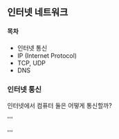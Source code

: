 ## 인터넷 네트워크

#### 목차

- 인터넷 통신
- IP (Internet Protocol)
- TCP, UDP
- DNS

### 인터넷 통신

인터넷에서 컴퓨터 둘은 어떻게 통신할까?

'''



'''

